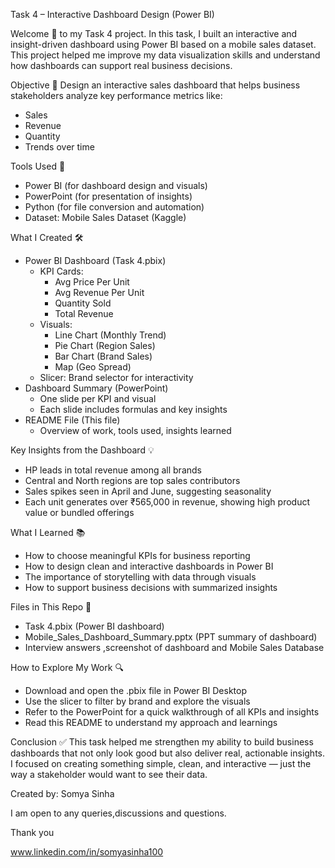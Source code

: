 Task 4 – Interactive Dashboard Design (Power BI)

Welcome 👋 to my Task 4 project. In this task, I built an interactive and insight-driven dashboard using Power BI based on a mobile sales dataset.
This project helped me improve my data visualization skills and understand how dashboards can support real business decisions.

Objective 🎯
Design an interactive sales dashboard that helps business stakeholders analyze key performance metrics like:
- Sales
- Revenue
- Quantity
- Trends over time

Tools Used 🧰
- Power BI (for dashboard design and visuals)
- PowerPoint (for presentation of insights)
- Python (for file conversion and automation)
- Dataset: Mobile Sales Dataset (Kaggle)

What I Created 🛠️
- Power BI Dashboard (Task 4.pbix)
  - KPI Cards:
    - Avg Price Per Unit
    - Avg Revenue Per Unit
    - Quantity Sold
    - Total Revenue
  - Visuals:
    - Line Chart (Monthly Trend)
    - Pie Chart (Region Sales)
    - Bar Chart (Brand Sales)
    - Map (Geo Spread)
  - Slicer: Brand selector for interactivity
- Dashboard Summary (PowerPoint)
  - One slide per KPI and visual
  - Each slide includes formulas and key insights
- README File (This file)
  - Overview of work, tools used, insights learned

Key Insights from the Dashboard 💡
- HP leads in total revenue among all brands
- Central and North regions are top sales contributors
- Sales spikes seen in April and June, suggesting seasonality
- Each unit generates over ₹565,000 in revenue, showing high product value or bundled offerings

What I Learned 📚
- How to choose meaningful KPIs for business reporting
- How to design clean and interactive dashboards in Power BI
- The importance of storytelling with data through visuals
- How to support business decisions with summarized insights

Files in This Repo 📁
- Task 4.pbix (Power BI dashboard)
- Mobile_Sales_Dashboard_Summary.pptx (PPT summary of dashboard)
- Interview answers ,screenshot of dashboard  and Mobile Sales Database

How to Explore My Work 🔍
- Download and open the .pbix file in Power BI Desktop
- Use the slicer to filter by brand and explore the visuals
- Refer to the PowerPoint for a quick walkthrough of all KPIs and insights
- Read this README to understand my approach and learnings

Conclusion ✅
This task helped me strengthen my ability to build business dashboards that not only look good but also deliver real, actionable insights.
I focused on creating something simple, clean, and interactive — just the way a stakeholder would want to see their data.

Created by: Somya Sinha

I am open to any queries,discussions and questions.

Thank you

www.linkedin.com/in/somyasinha100
